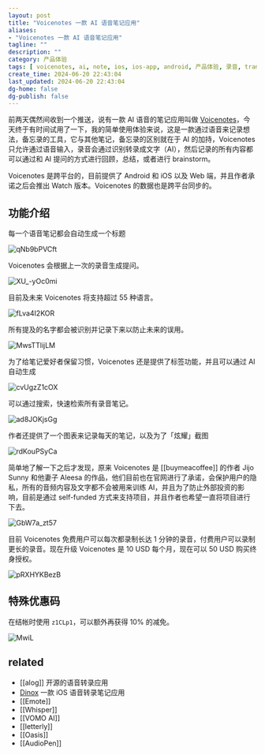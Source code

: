 ```yaml
---
layout: post
title: "Voicenotes 一款 AI 语音笔记应用"
aliases:
- "Voicenotes 一款 AI 语音笔记应用"
tagline: ""
description: ""
category: 产品体验
tags: [ voicenotes, ai, note, ios, ios-app, android, 产品体验, 录音, transcript, 转文字, 语音笔记]
create_time: 2024-06-20 22:43:04
last_updated: 2024-06-20 22:43:04
dg-home: false
dg-publish: false
---
```


前两天偶然间收到一个推送，说有一款 AI 语音的笔记应用叫做 [Voicenotes](https://voicenotes.com/)，今天终于有时间试用了一下，我的简单使用体验来说，这是一款通过语音来记录想法，备忘录的工具，它与其他笔记，备忘录的区别就在于 AI 的加持，Voicenotes 只允许通过语音输入，录音会通过识别转录成文字（AI），然后记录的所有内容都可以通过和 AI 提问的方式进行回顾，总结，或者进行 brainstorm。

Voicenotes 是跨平台的，目前提供了 Android 和 iOS 以及 Web 端，并且作者承诺之后会推出 Watch 版本。Voicenotes 的数据也是跨平台同步的。

## 功能介绍

每一个语音笔记都会自动生成一个标题

![qNb9bPVCft](https://pic.einverne.info/images/qNb9bPVCft.png)

Voicenotes 会根据上一次的录音生成提问。

![XU_-yOc0mi](https://pic.einverne.info/images/XU_-yOc0mi.png)

目前及未来 Voicenotes 将支持超过 55 种语言。

![fLva4I2KOR](https://pic.einverne.info/images/fLva4I2KOR.png)

所有提及的名字都会被识别并记录下来以防止未来的误用。

![MwsTTlijLM](https://pic.einverne.info/images/MwsTTlijLM.png)

为了给笔记爱好者保留习惯，Voicenotes 还是提供了标签功能，并且可以通过 AI 自动生成

![cvUgzZ1cOX](https://pic.einverne.info/images/cvUgzZ1cOX.png)

可以通过搜索，快速检索所有录音笔记。

![ad8JOKjsGg](https://pic.einverne.info/images/ad8JOKjsGg.png)

作者还提供了一个图表来记录每天的笔记，以及为了「炫耀」截图

![rdKouPSyCa](https://pic.einverne.info/images/rdKouPSyCa.png)

简单地了解一下之后才发现，原来 Voicenotes 是 [[buymeacoffee]] 的作者 Jijo Sunny 和他妻子 Aleesa 的作品，他们目前也在官网进行了承诺，会保护用户的隐私，所有的音频内容及文字都不会被用来训练 AI，并且为了防止外部投资的影响，目前是通过 self-funded 方式来支持项目，并且作者也希望一直将项目进行下去。

![GbW7a_zt57](https://pic.einverne.info/images/GbW7a_zt57.png)

目前 Voicenotes 免费用户可以每次都录制长达 1 分钟的录音，付费用户可以录制更长的录音。现在升级 Voicenotes 是 10 USD 每个月，现在可以 50 USD 购买终身授权。

![pRXHYKBezB](https://pic.einverne.info/images/pRXHYKBezB.png)


## 特殊优惠码
在结帐时使用 `z1CLp1`，可以额外再获得 10% 的减免。

![MwiL](https://photo.einverne.info/images/2024/07/19/MwiL.png)

## related

- [[alog]] 开源的语音转录应用
- [Dinox](https://apps.apple.com/cn/app/dinox/id6502698921) 一款 iOS 语音转录笔记应用
- [[Emote]]
- [[Whisper]]
- [[VOMO AI]]
- [[letterly]]
- [[Oasis]]
- [[AudioPen]]